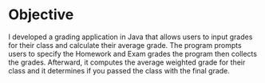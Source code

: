 # Objective

I developed a grading application in Java that allows users to input grades for their class and calculate their average grade.
The program prompts users to specify the Homework and Exam grades the program then collects the grades. Afterward, 
it computes the average weighted grade for their class and it determines if you passed the class with the final grade. 
